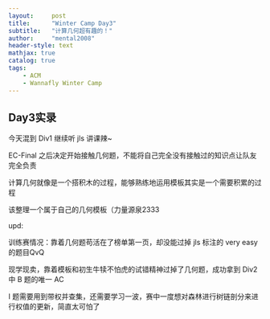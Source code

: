 ```yaml
---
layout:     post
title:      "Winter Camp Day3"
subtitle:   "计算几何超有趣的！"
author:     "mental2008"
header-style: text
mathjax: true
catalog: true
tags:
    - ACM
    - Wannafly Winter Camp
---
```


## Day3实录

今天混到 Div1 继续听 jls 讲课辣~

EC-Final 之后决定开始接触几何题，不能将自己完全没有接触过的知识点让队友完全负责

计算几何就像是一个搭积木的过程，能够熟练地运用模板其实是一个需要积累的过程

该整理一个属于自己的几何模板（力量源泉2333

upd:

训练赛情况：靠着几何题苟活在了榜单第一页，却没能过掉 jls 标注的 very easy 的题目QvQ

现学现卖，靠着模板和初生牛犊不怕虎的试错精神过掉了几何题，成功拿到 Div2 中 B 题的唯一 AC

I 题需要用到带权并查集，还需要学习一波，赛中一度想对森林进行树链剖分来进行权值的更新，简直太可怕了